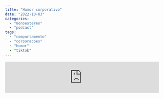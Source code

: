 ```yaml
---
title: "Humor corporativo"
date: "2022-10-03"
categories: 
  - "monoestereo"
  - "podcast"
tags: 
  - "comportamento"
  - "corporacoes"
  - "humor"
  - "tiktok"
---
```


<iframe src="https://anchor.fm/monoestereo/embed/episodes/Humor-corporativo-e1onl57" height="102px" width="100%" frameborder="0" scrolling="no"></iframe>
